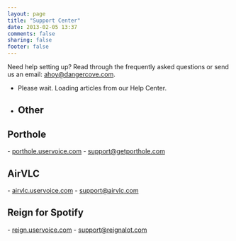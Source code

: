 ```yaml
---
layout: page
title: "Support Center"
date: 2013-02-05 13:37
comments: false
sharing: false
footer: false
---
```


Need help setting up? Read through the frequently asked questions or send us an email: <a href="mailto:ahoy@dangercove.com">ahoy@dangercove.com</a>.

<ul class="uservoice">
  <li class="loading">Please wait. Loading articles from our Help Center.</li>
  <li class="topic_other">
    <h2>Other</h2>
    <ul class="other"></ul>
  </li>
</ul>

<h2>Porthole</h2>
- <a href="http://porthole.uservoice.com">porthole.uservoice.com</a>
- <a href="mailto:support@getporthole.com">support@getporthole.com</a>

<h2>AirVLC</h2>
- <a href="http://airvlc.uservoice.com">airvlc.uservoice.com</a>
- <a href="mailto:support@airvlc.com">support@airvlc.com</a>

<h2>Reign for Spotify</h2>
- <a href="http://reign.uservoice.com">reign.uservoice.com</a>
- <a href="mailto:support@reignalot.com">support@reignalot.com</a>
